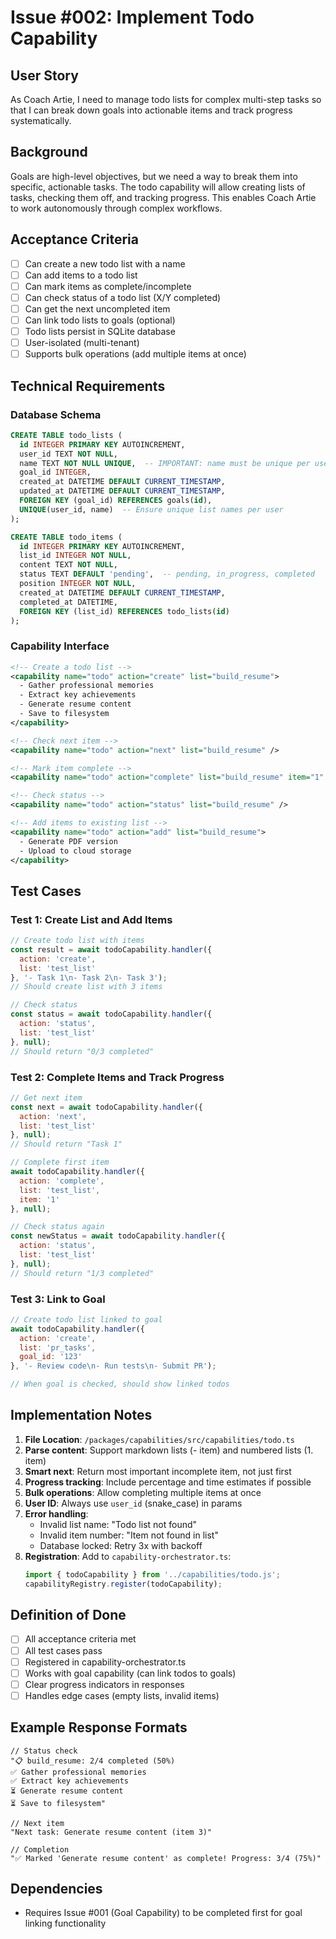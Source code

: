 # Issue #002: Implement Todo Capability

## User Story
As Coach Artie, I need to manage todo lists for complex multi-step tasks so that I can break down goals into actionable items and track progress systematically.

## Background
Goals are high-level objectives, but we need a way to break them into specific, actionable tasks. The todo capability will allow creating lists of tasks, checking them off, and tracking progress. This enables Coach Artie to work autonomously through complex workflows.

## Acceptance Criteria
- [ ] Can create a new todo list with a name
- [ ] Can add items to a todo list
- [ ] Can mark items as complete/incomplete
- [ ] Can check status of a todo list (X/Y completed)
- [ ] Can get the next uncompleted item
- [ ] Can link todo lists to goals (optional)
- [ ] Todo lists persist in SQLite database
- [ ] User-isolated (multi-tenant)
- [ ] Supports bulk operations (add multiple items at once)

## Technical Requirements

### Database Schema
```sql
CREATE TABLE todo_lists (
  id INTEGER PRIMARY KEY AUTOINCREMENT,
  user_id TEXT NOT NULL,
  name TEXT NOT NULL UNIQUE,  -- IMPORTANT: name must be unique per user!
  goal_id INTEGER,
  created_at DATETIME DEFAULT CURRENT_TIMESTAMP,
  updated_at DATETIME DEFAULT CURRENT_TIMESTAMP,
  FOREIGN KEY (goal_id) REFERENCES goals(id),
  UNIQUE(user_id, name)  -- Ensure unique list names per user
);

CREATE TABLE todo_items (
  id INTEGER PRIMARY KEY AUTOINCREMENT,
  list_id INTEGER NOT NULL,
  content TEXT NOT NULL,
  status TEXT DEFAULT 'pending',  -- pending, in_progress, completed
  position INTEGER NOT NULL,
  created_at DATETIME DEFAULT CURRENT_TIMESTAMP,
  completed_at DATETIME,
  FOREIGN KEY (list_id) REFERENCES todo_lists(id)
);
```

### Capability Interface
```xml
<!-- Create a todo list -->
<capability name="todo" action="create" list="build_resume">
  - Gather professional memories
  - Extract key achievements
  - Generate resume content
  - Save to filesystem
</capability>

<!-- Check next item -->
<capability name="todo" action="next" list="build_resume" />

<!-- Mark item complete -->
<capability name="todo" action="complete" list="build_resume" item="1" />

<!-- Check status -->
<capability name="todo" action="status" list="build_resume" />

<!-- Add items to existing list -->
<capability name="todo" action="add" list="build_resume">
  - Generate PDF version
  - Upload to cloud storage
</capability>
```

## Test Cases

### Test 1: Create List and Add Items
```javascript
// Create todo list with items
const result = await todoCapability.handler({
  action: 'create',
  list: 'test_list'
}, '- Task 1\n- Task 2\n- Task 3');
// Should create list with 3 items

// Check status
const status = await todoCapability.handler({
  action: 'status',
  list: 'test_list'
}, null);
// Should return "0/3 completed"
```

### Test 2: Complete Items and Track Progress
```javascript
// Get next item
const next = await todoCapability.handler({
  action: 'next',
  list: 'test_list'
}, null);
// Should return "Task 1"

// Complete first item
await todoCapability.handler({
  action: 'complete',
  list: 'test_list',
  item: '1'
}, null);

// Check status again
const newStatus = await todoCapability.handler({
  action: 'status',
  list: 'test_list'
}, null);
// Should return "1/3 completed"
```

### Test 3: Link to Goal
```javascript
// Create todo list linked to goal
await todoCapability.handler({
  action: 'create',
  list: 'pr_tasks',
  goal_id: '123'
}, '- Review code\n- Run tests\n- Submit PR');

// When goal is checked, should show linked todos
```

## Implementation Notes

1. **File Location**: `/packages/capabilities/src/capabilities/todo.ts`
2. **Parse content**: Support markdown lists (- item) and numbered lists (1. item)
3. **Smart next**: Return most important incomplete item, not just first
4. **Progress tracking**: Include percentage and time estimates if possible
5. **Bulk operations**: Allow completing multiple items at once
6. **User ID**: Always use `user_id` (snake_case) in params
7. **Error handling**: 
   - Invalid list name: "Todo list not found"
   - Invalid item number: "Item not found in list"
   - Database locked: Retry 3x with backoff
8. **Registration**: Add to `capability-orchestrator.ts`:
   ```typescript
   import { todoCapability } from '../capabilities/todo.js';
   capabilityRegistry.register(todoCapability);
   ```

## Definition of Done
- [ ] All acceptance criteria met
- [ ] All test cases pass
- [ ] Registered in capability-orchestrator.ts
- [ ] Works with goal capability (can link todos to goals)
- [ ] Clear progress indicators in responses
- [ ] Handles edge cases (empty lists, invalid items)

## Example Response Formats
```
// Status check
"📋 build_resume: 2/4 completed (50%)
✅ Gather professional memories
✅ Extract key achievements
⏳ Generate resume content
⏳ Save to filesystem"

// Next item
"Next task: Generate resume content (item 3)"

// Completion
"✅ Marked 'Generate resume content' as complete! Progress: 3/4 (75%)"
```

## Dependencies
- Requires Issue #001 (Goal Capability) to be completed first for goal linking functionality